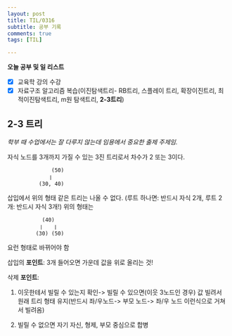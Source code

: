 ```yaml
---
layout: post
title: TIL/0316
subtitle: 공부 기록
comments: true
tags: [TIL]

---
```


**오늘 공부 및  일 리스트**

 - [x] 교육학 강의 수강
 - [x] 자료구조 알고리즘 복습(이진탐색트리- RB트리, 스플레이 트리, 확장이진트리, 최적이진탐색트리, m원 탐색트리, **2-3트리**)
 
## 2-3 트리
*학부 때 수업에서는 잘 다루지 않는데 임용에서 중요한 출제 주제임.*

자식 노드를 3개까지 가질 수 있는 3진 트리로서 차수가 2 또는 3이다.

                  (50)
                 ㅣ
              (30, 40)
              
               
삽입에서 위의 형태 같은 트리는 나올 수 없다. (루트 하나면: 반드시 자식 2개, 루트 2개: 반드시 자식 3개!)
위의 형태는 

               (40)
              ㅣ   ㅣ
             (30) (50)
요런 형태로 바뀌어야 함

삽입의 **포인트**: 3개 들어오면 가운데 값을 위로 올리는 것!

삭제 **포인트**: 
1) 이웃한테서 빌릴 수 있는지 확인-> 빌릴 수 있으면(이웃 3노드인 경우) 값 빌려서 원래 트리 형태 유지(반드시 좌/우노드-> 부모 노드-> 좌/우 노드 이런식으로 거쳐서 빌려옴)

2) 빌릴 수 없으면 자기 자신, 형제, 부모 중심으로 합병
